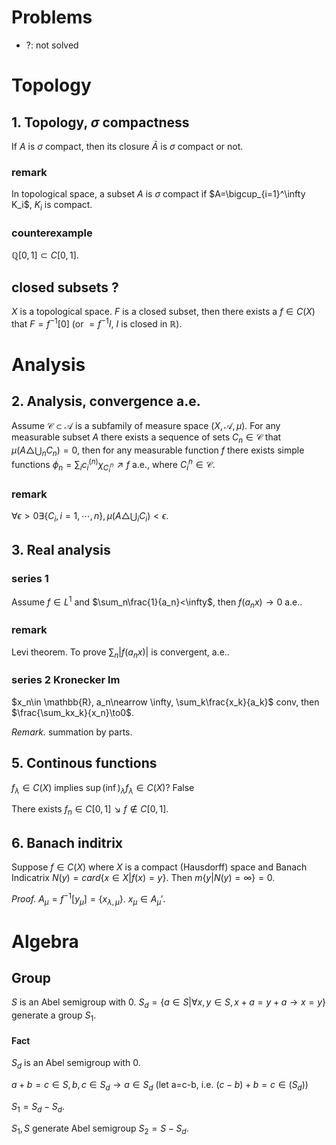 
# Problems

* ?: not solved

# Topology
## 1. Topology, $\sigma$ compactness
If $A$ is $\sigma$ compact, then its closure $\bar{A}$ is $\sigma$ compact or not.

### remark
In topological space, a subset $A$ is $\sigma$ compact if $A=\bigcup_{i=1}^\infty K_i$, $K_i$ is compact.

### counterexample
$\mathbb{Q}[0,1] \subset C[0,1]$.

## closed subsets ?
$X$ is a topological space. $F$ is a closed subset, then there exists a $f\in C(X)$ that $F=f^{-1}[0]$ (or $=f^{-1}I$, $I$ is closed in $\mathbb{R}$).


# Analysis
## 2. Analysis, convergence a.e.
Assume $\mathscr{C}\subset\mathscr{A}$ is a subfamily of measure space $(X,\mathscr{A},\mu)$.
For any measurable subset $A$ there exists a sequence of sets $C_n\in \mathscr{C}$ that $\mu(A\triangle\bigcup_nC_n)=0$, then for any measurable function $f$ there exists simple functions $\phi_n=\sum_ic^{(n)}_i\chi_{C_i^{n}}\nearrow f$ a.e., where $C_i^{n}\in \mathscr{C}$.

### remark
$\forall \epsilon>0\exists\{C_i,i=1,\cdots,n\},\mu(A\triangle\bigcup_iC_i)<\epsilon$.


## 3. Real analysis
### series 1
Assume $f\in L^1$ and $\sum_n\frac{1}{a_n}<\infty$, then
$f(a_nx)\to 0$ a.e..

### remark
Levi theorem. To prove $\sum_n |f(a_nx)|$ is convergent, a.e..

### series 2 Kronecker lm
$x_n\in \mathbb{R}, a_n\nearrow \infty, \sum_k\frac{x_k}{a_k}$ conv, then $\frac{\sum_kx_k}{x_n}\to0$.

*Remark.* summation by parts.


## 5. Continous functions
$f_\lambda\in C(X)$ implies $\sup(\inf)_\lambda f_\lambda\in C(X)$? False

There exists $f_n\in C[0,1]\searrow f\not\in C[0,1]$.


## 6. Banach inditrix
Suppose $f\in C(X)$ where $X$ is a compact (Hausdorff) space and Banach Indicatrix $N(y)=card\{x\in X|f(x)=y\}$. Then $m\{y|N(y)=\infty\}=0$.

*Proof.* $A_\mu=f^{-1}[y_\mu]=\{x_{\lambda,\mu}\}$. $x_\mu\in A_\mu'$.



# Algebra

## Group

$S$ is an Abel semigroup with 0. $S_d=\{a\in S|\forall x, y\in S, x+a=y+a\to x=y\}$ generate a group $S_1$.

#### Fact

$S_d$ is an Abel semigroup with 0.

$a+b=c\in S,b,c\in S_d\to a\in S_d$ (let a=c-b, i.e. $(c-b)+b=c\in(S_d)$)

$S_1=S_d-S_d$.

$S_1, S$ generate Abel semigroup $S_2=S-S_d$.